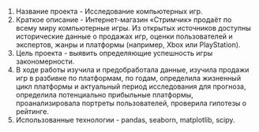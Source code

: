 1. Название проекта - Исследование компьютерных игр.
2. Краткое описание - Интернет-магазин «Стримчик» продаёт по всему миру компьютерные игры. Из открытых источников доступны исторические данные о продажах игр, оценки пользователей и экспертов, жанры и платформы (например, Xbox или PlayStation). 
3. Цель проекта - выявить определяющие успешность игры закономерности.
4. В ходе работы изучила и предобработала данные, изучила продажи игр в разбивке по платформам, по годам, определила жизненный цикл платформы и актуальный период исследования для прогноза, определила потенциально прибыльные платформы, проанализировала портреты пользователей, проверила гипотезы о рейтинге.
5. Использованные технологии - pandas, seaborn, matplotlib, scipy.
